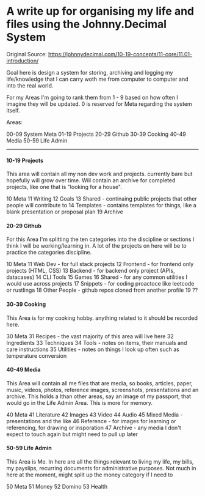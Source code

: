# A write up for organising my life and files using the Johnny.Decimal System

Original Source: https://johnnydecimal.com/10-19-concepts/11-core/11.01-introduction/

Goal here is design a system for storing, archiving and logging my life/knowledge that I can carry woth me from computer to computer and into the real world.

For my Areas I'm going to rank them from 1 - 9 based on how often I imagine they will be updated. 0 is reserved for Meta regarding the system itself.

Areas:

00-09 System Meta
01-19 Projects
20-29 Github
30-39 Cooking
40-49 Media
50-59 Life Admin

---
#### 10-19 Projects

This area will contain all my non dev work and projects. currently bare but hopefully will grow over time. Will contain an archive for completed projects, like one that is "looking for a house".

10 Meta
11 Writing
12 Goals
13 Shared - continaing public projects that other people will contribute to
14 Templates - contains templates for things, like a blank presentation or proposal plan
19 Archive
#### 20-29 Github

For this Area I'm splitting the ten categories into the discipline or sections I think I will be working/learning in. A lot of the projects on here will be to practice the categories discipline.

10 Meta
11 Web Dev - for full stack projects
12 Frontend - for frontend only projects (HTML, CSS)
13 Backend - for backend only project (APIs, datacases)
14 CLI Tools
15 Games
16 Shared - for any common utilities I would use across projects
17 Snippets - for coding proactoce like leetcode or rustlinga
18 Other People - github repos cloned from another profile
19 ??

#### 30-39 Cooking

This Area is for my cooking hobby. anything related to it should be recorded here.

30 Meta
31 Recipes - the vast majority of this area will live here
32 Ingredients
33 Techniques
34 Tools - notes on items, their manuals and care instructions
35 Utilities - notes on things I look up often such as temperature conversion
#### 40-49 Media

This Area will contain all me files that are media, so books, articles, paper, music, videos, photos, reference images, screenshots, presentations and an archive. This holds a lthan other areas, say an image of my passport, that would go in the Life Admin Area. This is more for memory.

40 Meta
41 Literature
42 Images
43 Video
44 Audio
45 Mixed Media - presentations and the like
46 Reference - for images for learning or referencing, for drawing or insporation
47 Archive - any media I don't expect to touch again but might need to pull up later

#### 50-59 Life Admin

This Area is Me. In here are all the things relevant to living my life, my bills, my payslips, recurring documents for administrative purposes. Not much in here at the moment, might split up the money category if I need to

50 Meta
51 Money
52 Domino
53 Health